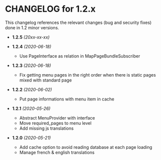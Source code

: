 CHANGELOG for 1.2.x
===================

This changelog references the relevant changes (bug and security fixes) done
in 1.2 minor versions.

* **1.2.5** _(20xx-xx-xx)_


* **1.2.4** _(2020-06-18)_
    * Use PageInterface as relation in MapPageBundleSubscriber

* **1.2.3** _(2020-06-18)_
    * Fix getting menu pages in the right order when there is static pages mixed with standard page

* **1.2.2** _(2020-06-02)_
    * Put page informations with menu item in cache

* **1.2.1** _(2020-05-26)_
    * Abstract MenuProvider with interface
    * Move required_pages to menu level
    * Add missing js translations

* **1.2.0** _(2020-05-21)_
    * Add cache option to avoid reading database at each page loading
    * Manage french & english translations
